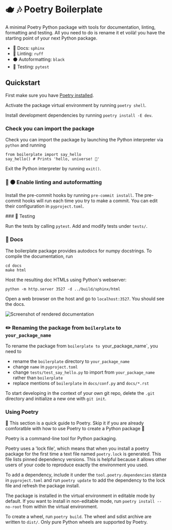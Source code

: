 # 🫖 🎶 Poetry Boilerplate

A minimal Poetry Python package with tools for documentation, linting, formatting and testing. All you need to do is rename it et voilà! you have the starting point of your next Python package.

- 📜 Docs: `sphinx`
- 🧰 Linting: `ruff`
- ⚫ Autoformatting: `black`
- 🧪 Testing: `pytest`

## Quickstart

First make sure you have [Poetry installed](https://python-poetry.org/docs/).

Activate the package virtual environment by running `poetry shell`. 

Install development dependencies by running `poetry install -E dev`.

### Check you can import the package

Check you can import the package by launching the Python interpreter via `python` and running
```
from boilerplate import say_hello
say_hello() # Prints 'hello, universe! 💫'
``` 

Exit the Python interpreter by running `exit()`.

### 🧰 ⚫  Enable linting and autoformatting

Install the pre-commit hooks by running `pre-commit install`. The pre-commit hooks will run each time you try to make a commit. You can edit their configuration in `pyproject.toml`.

### 🧪 Testing

Run the tests by calling `pytest`. Add and modify tests under `tests/`.

### 📜 Docs

The boilerplate package provides autodocs for numpy docstrings. To compile the documentation, run
```
cd docs
make html
```
Host the resulting doc HTMLs using Python's webserver:
```
python -m http.server 3527 -d ../build/sphinx/html
``` 
Open a web browser on the host and go to `localhost:3527`. You should see the docs.

![Screenshot of rendered documentation](assets/docs-screenshot.png)

### ✏️ Renaming the package from `boilerplate` to `your_package_name`

To rename the package from `boilerplate to `your_package_name`, you need to
* rename the `boilerplate` directory to `your_package_name`
* change `name` in `pyproject.toml`
* change `tests/test_say_hello.py` to import from `your_package_name` rather than `boilerplate`
* replace mentions of `boilerplate` in `docs/conf.py` and `docs/*.rst` 

To start developing in the context of your own git repo, delete the `.git` directory and initialize a new one with `git init`. 

### Using Poetry

🚨 This section is a quick guide to Poetry. Skip it if you are already comforatble with how to use Poetry to create a Python package 🚨

Poetry is a command-line tool for Python packaging.  

Poetry uses a 'lock file', which means that when you install a poetry package for the first time a text file named `poetry.lock` is generated. This file lists pinned dependency versions. This is helpful because it allows other users of your code to reproduce exactly the environment you used.

To add a dependency, include it under the `tool.poetry.dependencies` stanza in `pyproject.toml` and run `poetry update` to add the dependency to the lock file and refresh the package install.

The package is installed in the virtual environment in editable mode by default. If you want to install in non-editable mode, run `poetry install --no-root` from within the virtual environment.

To create a wheel, run `poetry build`. The wheel and sdist archive are written to `dist/`. Only pure Python wheels are supported by Poetry.
